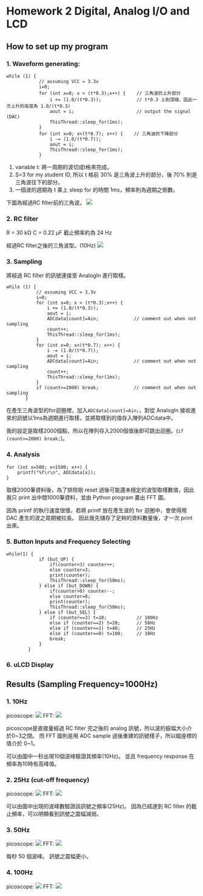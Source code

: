 # Homework 2 Digital, Analog I/O and LCD

## How to set up my program
### 1. Waveform generating:
```
while (1) {
            // assuming VCC = 3.3v
            i=0;
            for (int x=0; x < (t*0.3);x++) {    // 三角波的上升部分
                i += (1.0/(t*0.3));             // t*0.3 上到頂端，因此一次上升的高度為 1.0/(t*0.3)
                aout = i;                       // output the signal (DAC)
                ThisThread::sleep_for(1ms);     
            }
            for (int x=0; x<(t*0.7); x++) {    // 三角波的下降部分
                i -= (1.0/(t*0.7));
                aout = i;
                ThisThread::sleep_for(1ms);
            }
 ```
 1. variable t: 將一周期的波切成t格來完成。
 2. S=3 for my student ID,  所以 t 格前 30% 是三角波上升的部分，後 70% 則是三角波往下的部分。
 3. 一個波的週期為 t 乘上 sleep for 的時間 1ms，頻率則為週期之倒數。

下圖為經過RC filter前的三角波。
![](https://i.imgur.com/OvIcvH4.png)

### 2. RC filter
R = 30 kΩ
C = 0.22 µF
截止頻率約為 24 Hz

經過RC filter之後的三角波型。(10Hz)
![](https://i.imgur.com/0Ih3lm0.png)


 
 ### 3. Sampling
 將經過 RC filter 的訊號連接至 AnalogIn 進行取樣。
 ```
 while (1) {
            // assuming VCC = 3.3v
            i=0;
            for (int x=0; x < (t*0.3);x++) {
                i += (1.0/(t*0.3));
                aout = i;
                ADCdata[count]=Ain;             // comment out when not sampling
                count++;
                ThisThread::sleep_for(1ms);
            }
            for (int x=0; x<(t*0.7); x++) {
                i -= (1.0/(t*0.7));
                aout = i;
                ADCdata[count]=Ain;             // comment out when not sampling
                count++;
                ThisThread::sleep_for(1ms);
            }
            if (count>=2000) break;             // comment out when not sampling     
        }
```
在產生三角波型的for迴圈裡，加入```ADCdata[count]=Ain;```，對從 AnalogIn 接收進來的訊號以1ms為週期進行取樣，並將取樣到的值存入陣列ADCdata中。

我的設定是取樣2000個點，所以在陣列存入2000個值後即可跳出迴圈。(```if (count>=2000) break;```)。


### 4. Analysis
```
for (int x=500; x<1500; x++) {          
    printf("%f\r\n", ADCdata[x]);       
}
```
取樣2000筆資料後，為了排除剛 reset 過後可能還未穩定的波型取樣數值，因此我只 print 出中間1000筆資料，並由 Python program 畫出 FFT 圖。

因為 printf 的執行速度很慢，若將 printf 放在產生波的 for 迴圈中，會使得用 DAC 產生的波之周期被拉長。
因此我先儲存了足夠的資料數量後，才一次 print 出來。

### 5. Button Inputs and Frequency Selecting
```
while(1) {
            if (but_UP) {
                if(counter<3) counter++;
                else counter=3; 
                print(counter);
                ThisThread::sleep_for(50ms);
            } else if (but_DOWN) {
                if(counter>0) counter--;
                else counter=0;
                print(counter); 
                ThisThread::sleep_for(50ms);
            } else if (but_SEL) {
                if (counter==3) t=10;           // 100Hz
                else if (counter==2) t=20;      // 50Hz
                else if (counter==1) t=40;      // 25Hz
                else if (counter==0) t=100;     // 10Hz
                break;
            }
        }
```

### 6. uLCD Display






## Results (Sampling Frequency=1000Hz)
### 1. 10Hz
picoscope:
![](https://i.imgur.com/seohYze.png)
FFT:
![](https://i.imgur.com/m62wiTX.png)

picoscope是直接量經過 RC filter 完之後的 analog 訊號，所以波的振幅大小介於0~3之間。
而 FFT 圖則是用 ADC sample 過後重建的訊號樣子，所以縱座標的值介於 0~1。

可以由圖中一秒出現10個波峰驗證其頻率(10Hz)。
並且 frequency response 在頻率為10時有高峰值。


### 2. 25Hz (cut-off frequency)
picoscope:
![](https://i.imgur.com/FgNW0br.png)
FFT:
![](https://i.imgur.com/jXopmbY.png)

可以由圖中出現的波峰數驗證該訊號之頻率(25Hz)。
因為已經達到 RC filter 的截止頻率，可以明顯看到訊號之震幅減弱。

### 3. 50Hz
picoscope:
![](https://i.imgur.com/ULAJtGH.png)
FFT:
![](https://i.imgur.com/2CcoxUu.png)

每秒 50 個波峰。
訊號之震幅更小。

### 4. 100Hz
picoscope:
![](https://i.imgur.com/wY2XoGB.png)
FFT:
![](https://i.imgur.com/c912R14.png)
